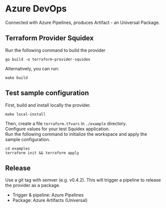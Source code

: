 # Azure DevOps

Connected with Azure Pipelines, produces Artifact - an Universal Package.

## Terraform Provider Squidex

Run the following command to build the provider

```shell
go build -o terraform-provider-squidex
```

Alternatively, you can run:

```shell
make build
```

## Test sample configuration

First, build and install locally the provider.

```shell
make local-install
```

Then, create a file `terraform.tfvars` in `./example` directory.  
Configure values for your test Squidex application.  
Run the following command to initialize the workspace and apply the sample configuration.

```shell
cd examples
terraform init && terraform apply
```

## Release

Use a git tag with semver (e.g. v0.4.2). This will trigger a pipeline to release the provider as a package.

- Trigger & pipeline: Azure Pipelines
- Package: Azure Artifacts (Universal)
